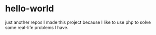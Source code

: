 # hello-world
just another repos
I made this project because I like to use php to solve some real-life problems I have.
